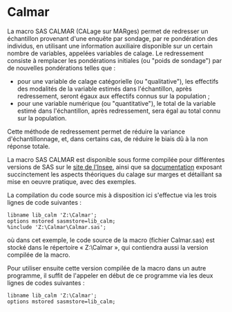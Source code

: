 # Calmar

La macro SAS CALMAR (CALage sur MARges) permet de redresser un échantillon provenant d'une enquête par sondage, par re pondération des individus, en utilisant une information auxiliaire disponible sur un certain nombre de variables, appelées variables de calage. Le redressement consiste à remplacer les pondérations initiales (ou "poids de sondage") par de nouvelles pondérations telles que :
- pour une variable de calage catégorielle (ou "qualitative"), les effectifs des modalités de la variable estimés dans l'échantillon, après redressement, seront égaux aux effectifs connus sur la population ;
- pour une variable numérique (ou "quantitative"), le total de la variable estimé dans l'échantillon, après redressement, sera égal au total connu sur la population.

Cette méthode de redressement permet de réduire la variance d'échantillonnage, et, dans certains cas, de réduire le biais dû à la non réponse totale. 

La macro SAS CALMAR est disponible sous forme compilée pour différentes versions de SAS sur le [site de l'Insee](https://www.insee.fr/fr/information/2021902), ainsi que sa [documentation](https://www.insee.fr/fr/statistiques/fichier/2021902/doccalmar.pdf) exposant succinctement les aspects théoriques du calage sur marges et détaillant sa mise en oeuvre pratique, avec des exemples.

La compilation du code source mis à disposition ici s'effectue via les trois lignes de code suivantes :

    libname lib_calm 'Z:\Calmar';    
    options mstored sasmstore=lib_calm;    
    %include 'Z:\Calmar\Calmar.sas';

où dans cet exemple, le code source de la macro (fichier Calmar.sas) est stocké dans le répertoire « Z:\Calmar », qui contiendra aussi la version compilée de la macro.

Pour utiliser ensuite cette version compilée de la macro dans un autre programme, il suffit de l'appeler en début de ce programme via les deux lignes de codes suivantes :

    libname lib_calm 'Z:\Calmar';    
    options mstored sasmstore=lib_calm;   
